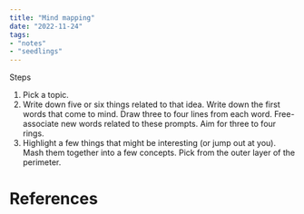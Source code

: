 ```yaml
---
title: "Mind mapping"
date: "2022-11-24"
tags:
- "notes"
- "seedlings"
---
```


Steps

1. Pick a topic.
2. Write down five or six things related to that idea. Write down the first words that come to mind. Draw three to four lines from each word. Free-associate new words related to these prompts. Aim for three to four rings.
3. Highlight a few things that might be interesting (or jump out at you). Mash them together into a few concepts. Pick from the outer layer of the perimeter.

# References